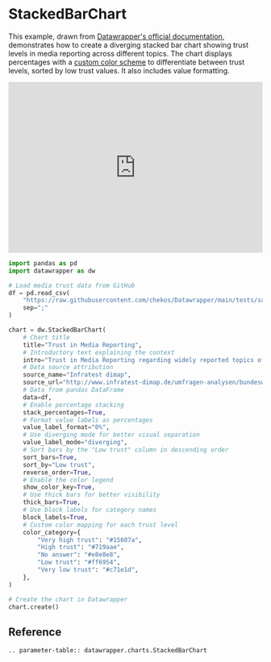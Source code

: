 # StackedBarChart

This example, drawn from [Datawrapper's official documentation](https://www.datawrapper.de/charts/stacked-bars), demonstrates how to create a diverging stacked bar chart showing trust levels in media reporting across different topics. The chart displays percentages with a [custom color scheme](https://colorbrewer2.org/#type=diverging&scheme=PRGn&n=5) to differentiate between trust levels, sorted by low trust values. It also includes value formatting.

<iframe title="Trust in Media Reporting" aria-label="Stacked Bars" id="datawrapper-chart-VVR4V" src="https://datawrapper.dwcdn.net/VVR4V/1/" scrolling="no" frameborder="0" style="width: 0; min-width: 100% !important; border: none;" height="339" data-external="1"></iframe><script type="text/javascript">window.addEventListener("message",function(a){if(void 0!==a.data["datawrapper-height"]){var e=document.querySelectorAll("iframe");for(var t in a.data["datawrapper-height"])for(var r,i=0;r=e[i];i++)if(r.contentWindow===a.source){var d=a.data["datawrapper-height"][t]+"px";r.style.height=d}}});</script>

```python
import pandas as pd
import datawrapper as dw

# Load media trust data from GitHub
df = pd.read_csv(
    "https://raw.githubusercontent.com/chekos/Datawrapper/main/tests/samples/stacked_bar/media-trust.csv",
    sep=";"
)

chart = dw.StackedBarChart(
    # Chart title
    title="Trust in Media Reporting",
    # Introductory text explaining the context
    intro="Trust in Media Reporting regarding widely reported topics of 2015",
    # Data source attribution
    source_name="Infratest dimap",
    source_url="http://www.infratest-dimap.de/umfragen-analysen/bundesweit/umfragen/aktuell/wenig-vertrauen-in-medienberichterstattung/",
    # Data from pandas DataFrame
    data=df,
    # Enable percentage stacking
    stack_percentages=True,
    # Format value labels as percentages
    value_label_format="0%",
    # Use diverging mode for better visual separation
    value_label_mode="diverging",
    # Sort bars by the "Low trust" column in descending order
    sort_bars=True,
    sort_by="Low trust",
    reverse_order=True,
    # Enable the color legend
    show_color_key=True,
    # Use thick bars for better visibility
    thick_bars=True,
    # Use block labels for category names
    block_labels=True,
    # Custom color mapping for each trust level
    color_category={
        "Very high trust": "#15607a",
        "High trust": "#719aae",
        "No answer": "#e8e8e8",
        "Low trust": "#ff6954",
        "Very low trust": "#c71e1d",
    },
)

# Create the chart in Datawrapper
chart.create()
```

## Reference

```{eval-rst}
.. parameter-table:: datawrapper.charts.StackedBarChart
